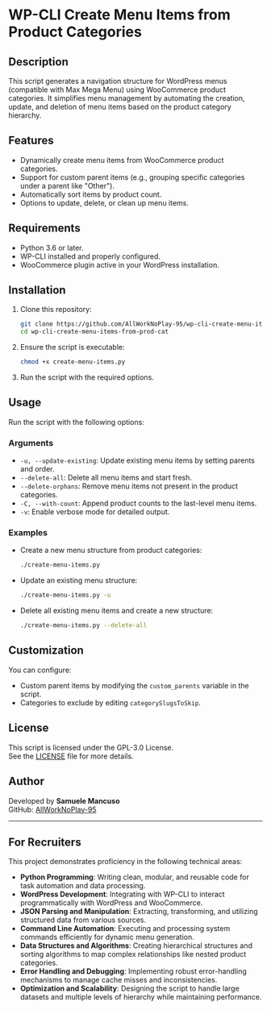 # WP-CLI Create Menu Items from Product Categories

## Description
This script generates a navigation structure for WordPress menus (compatible with Max Mega Menu) using WooCommerce product categories. It simplifies menu management by automating the creation, update, and deletion of menu items based on the product category hierarchy.

## Features
- Dynamically create menu items from WooCommerce product categories.
- Support for custom parent items (e.g., grouping specific categories under a parent like "Other").
- Automatically sort items by product count.
- Options to update, delete, or clean up menu items.

## Requirements
- Python 3.6 or later.
- WP-CLI installed and properly configured.
- WooCommerce plugin active in your WordPress installation.

## Installation
1. Clone this repository:
   ```bash
   git clone https://github.com/AllWorkNoPlay-95/wp-cli-create-menu-items-from-prod-cat.git
   cd wp-cli-create-menu-items-from-prod-cat
   ```
2. Ensure the script is executable:
   ```bash
   chmod +x create-menu-items.py
   ```
3. Run the script with the required options.

## Usage
Run the script with the following options:

### Arguments
- `-u, --update-existing`: Update existing menu items by setting parents and order.
- `--delete-all`: Delete all menu items and start fresh.
- `--delete-orphans`: Remove menu items not present in the product categories.
- `-C, --with-count`: Append product counts to the last-level menu items.
- `-v`: Enable verbose mode for detailed output.

### Examples
- Create a new menu structure from product categories:
  ```bash
  ./create-menu-items.py
  ```
- Update an existing menu structure:
  ```bash
  ./create-menu-items.py -u
  ```
- Delete all existing menu items and create a new structure:
  ```bash
  ./create-menu-items.py --delete-all
  ```

## Customization
You can configure:
- Custom parent items by modifying the `custom_parents` variable in the script.
- Categories to exclude by editing `categorySlugsToSkip`.

## License
This script is licensed under the GPL-3.0 License.  
See the [LICENSE](LICENSE) file for more details.

## Author
Developed by **Samuele Mancuso**  
GitHub: [AllWorkNoPlay-95](https://github.com/AllWorkNoPlay-95)

---

## For Recruiters
This project demonstrates proficiency in the following technical areas:

- **Python Programming**: Writing clean, modular, and reusable code for task automation and data processing.
- **WordPress Development**: Integrating with WP-CLI to interact programmatically with WordPress and WooCommerce.
- **JSON Parsing and Manipulation**: Extracting, transforming, and utilizing structured data from various sources.
- **Command Line Automation**: Executing and processing system commands efficiently for dynamic menu generation.
- **Data Structures and Algorithms**: Creating hierarchical structures and sorting algorithms to map complex relationships like nested product categories.
- **Error Handling and Debugging**: Implementing robust error-handling mechanisms to manage cache misses and inconsistencies.
- **Optimization and Scalability**: Designing the script to handle large datasets and multiple levels of hierarchy while maintaining performance.
